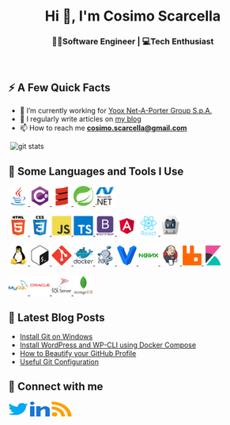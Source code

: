 <h1 align="center">Hi 👋, I'm Cosimo Scarcella</h1>
<h3 align="center">👨‍💻Software Engineer | 💻Tech Enthusiast</h3>
<br/>

<h2>⚡️ A Few Quick Facts</h2>

- 🔭 I’m currently working for <a href="https://www.ynap.com/">Yoox Net-A-Porter Group S.p.A.</a>
- 📝 I regularly write articles on <a href="https://www.cosimoscarcella.com">my blog</a>
- 📫 How to reach me **cosimo.scarcella@gmail.com**

<p>&nbsp;<img src="https://github-readme-stats.vercel.app/api?username=cosimoscarcella&show_icons=true&locale=en" alt="git stats" /></p>

<h2>🚀 Some Languages and Tools I Use</h2>

<p>
    <a href="https://www.java.com" target="_blank"> <img src="https://github.com/cosimoscarcella/cosimoscarcella/raw/main/images/logo-java.svg" alt="java" width="40" height="40"/> </a>
    <a href="https://www.w3schools.com/cs/" target="_blank"> <img src="https://github.com/cosimoscarcella/cosimoscarcella/raw/main/images/logo-csharp.svg" alt="csharp" width="40" height="40"/> </a>
    <a href="https://www.scala-lang.org" target="_blank"> <img src="https://github.com/cosimoscarcella/cosimoscarcella/raw/main/images/logo-scala.svg" alt="scala" width="40" height="40"/> </a>
    <a href="https://spring.io/" target="_blank"> <img src="https://github.com/cosimoscarcella/cosimoscarcella/raw/main/images/logo-spring.svg" alt="spring" width="40" height="40"/> </a>
    <a href="https://spring.io/" target="_blank"> <img src="https://github.com/cosimoscarcella/cosimoscarcella/raw/main/images/logo-dot-net.svg" alt="dot-net" width="40" height="40"/> </a>
    <br/><br/>
    <a href="https://www.w3.org/html/" target="_blank"> <img src="https://github.com/cosimoscarcella/cosimoscarcella/raw/main/images/logo-html5.svg" alt="html5" width="40" height="40"/> </a>
    <a href="https://www.w3schools.com/css/" target="_blank"> <img src="https://github.com/cosimoscarcella/cosimoscarcella/raw/main/images/logo-css3.svg" alt="css3" width="40" height="40"/> </a>
    <a href="https://developer.mozilla.org/en-US/docs/Web/JavaScript" target="_blank"> <img src="https://github.com/cosimoscarcella/cosimoscarcella/raw/main/images/logo-javascript.svg" alt="javascript" width="40" height="40"/> </a>
    <a href="https://www.typescriptlang.org/" target="_blank"> <img src="https://github.com/cosimoscarcella/cosimoscarcella/raw/main/images/logo-typescript.svg" alt="typescript" width="40" height="40"/> </a>
    <a href="https://getbootstrap.com" target="_blank"> <img src="https://github.com/cosimoscarcella/cosimoscarcella/raw/main/images/logo-bootstrap.svg" alt="bootstrap" width="40" height="40"/> </a>
    <a href="https://angular.io" target="_blank"> <img src="https://github.com/cosimoscarcella/cosimoscarcella/raw/main/images/logo-angular.svg" alt="angular" width="40" height="40"/></a>
    <a href="https://reactjs.org/" target="_blank"> <img src="https://github.com/cosimoscarcella/cosimoscarcella/raw/main/images/logo-react.svg" alt="react" width="40" height="40"/> </a>
    <a href="https://cordova.apache.org/" target="_blank"> <img src="https://github.com/cosimoscarcella/cosimoscarcella/raw/main/images/logo-cordova.svg" alt="cordova" width="40" height="40"/> </a>
    <br/><br/>
    <a href="https://www.linux.org/" target="_blank"> <img src="https://github.com/cosimoscarcella/cosimoscarcella/raw/main/images/logo-linux.svg" alt="linux" width="40" height="40"/> </a>
    <a href="https://www.gnu.org/software/bash/" target="_blank"> <img src="https://github.com/cosimoscarcella/cosimoscarcella/raw/main/images/logo-bash.svg" alt="bash" width="40" height="40"/> </a>
    <a href="https://git-scm.com/" target="_blank"> <img src="https://github.com/cosimoscarcella/cosimoscarcella/raw/main/images/logo-git.svg" alt="git" width="40" height="40"/> </a>
    <a href="https://www.docker.com/" target="_blank"> <img src="https://github.com/cosimoscarcella/cosimoscarcella/raw/main/images/logo-docker.svg" alt="docker" width="40" height="40"/> </a>
    <a href="https://docs.docker.com/compose/" target="_blank"> <img src="https://github.com/cosimoscarcella/cosimoscarcella/raw/main/images/logo-docker-compose.svg" alt="docker-compose" width="40" height="40"/> </a>
    <a href="https://www.vagrantup.com/" target="_blank"> <img src="https://github.com/cosimoscarcella/cosimoscarcella/raw/main/images/logo-vagrant.svg" alt="vagrant" width="40" height="40"/> </a>
    <a href="https://www.nginx.com" target="_blank"> <img src="https://github.com/cosimoscarcella/cosimoscarcella/raw/main/images/logo-nginx.svg" alt="nginx" width="40" height="40"/> </a>
    <a href="https://www.jenkins.io/" target="_blank"> <img src="https://github.com/cosimoscarcella/cosimoscarcella/raw/main/images/logo-jenkins.svg" alt="git" width="40" height="40"/> </a>
    <a href="https://www.rabbitmq.com" target="_blank"> <img src="https://github.com/cosimoscarcella/cosimoscarcella/raw/main/images/logo-rabbitmq.svg" alt="rabbitMQ" width="40" height="40"/> </a>
    <a href="https://www.elastic.co/kibana" target="_blank"> <img src="https://github.com/cosimoscarcella/cosimoscarcella/raw/main/images/logo-kibana.svg" alt="kibana" width="40" height="40"/> </a>
    <br/><br/>
    <a href="https://www.mysql.com/" target="_blank"> <img src="https://github.com/cosimoscarcella/cosimoscarcella/raw/main/images/logo-mysql.svg" alt="mysql" width="40" height="40"/> </a>
    <a href="https://www.oracle.com/" target="_blank"> <img src="https://github.com/cosimoscarcella/cosimoscarcella/raw/main/images/logo-oracle.svg" alt="oracle" width="40" height="40"/> </a>
    <a href="https://www.microsoft.com/en-us/sql-server" target="_blank"> <img src="https://github.com/cosimoscarcella/cosimoscarcella/raw/main/images/logo-sql-server.svg" alt="mssql" width="40" height="40"/> </a>
    <a href="https://www.mongodb.com/" target="_blank"> <img src="https://github.com/cosimoscarcella/cosimoscarcella/raw/main/images/logo-mongodb.svg" alt="mongodb" width="40" height="40"/> </a>
</p>

<h2>📕 Latest Blog Posts</h2>

<!-- BLOG-POST-LIST:START -->
- [Install Git on Windows](https://www.cosimoscarcella.com/install-git-on-windows/)
- [Install WordPress and WP-CLI using Docker Compose](https://www.cosimoscarcella.com/install-wordpress-and-wp-cli-using-docker-compose/)
- [How to Beautify your GitHub Profile](https://www.cosimoscarcella.com/stunning-github-profile/)
- [Useful Git Configuration](https://www.cosimoscarcella.com/useful-git-configuration/)
<!-- BLOG-POST-LIST:END -->
 
<h2>🔗 Connect with me</h2>

<p>
    <a href="https://twitter.com/scarcellacosimo" target="blank"><img src="https://github.com/cosimoscarcella/cosimoscarcella/raw/main/images/social-btn-twitter.svg" alt="twitter" height="30" width="40" /></a>
    <a href="https://linkedin.com/in/cosimo-scarcella" target="blank"><img src="https://github.com/cosimoscarcella/cosimoscarcella/raw/main/images/social-btn-linkedin.svg" alt="linkedin" height="30" width="40"/></a>
    <a href="https://www.cosimoscarcella.com/feed/atom/" target="blank"><img src="https://github.com/cosimoscarcella/cosimoscarcella/raw/main/images/social-btn-rss.svg" alt="rss" height="30" width="40" /></a>
</p>